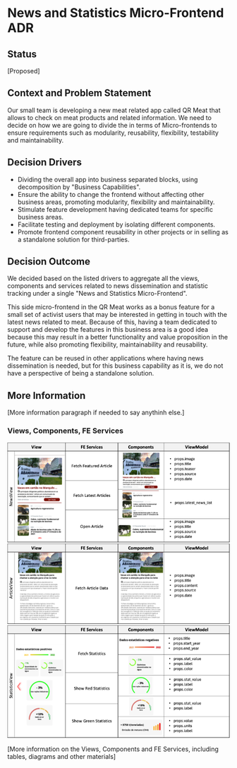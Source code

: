 # News and Statistics Micro-Frontend ADR

## Status

[Proposed]

## Context and Problem Statement

Our small team is developing a new meat related app called QR Meat that allows to check on meat products and related information. We need to decide on how we are going to divide the in terms of Micro-frontends to ensure requirements such as modularity, reusability, flexibility, testability and maintainability.

## Decision Drivers

- Dividing the overall app into business separated blocks, using decomposition by "Business Capabilities".
- Ensure the ability to change the frontend without affecting other business areas, promoting modularity, flexibility and maintainability.
- Stimulate feature development having dedicated teams for specific business areas.
- Facilitate testing and deployment by isolating different components.
- Promote frontend component reusability in other projects or in selling as a standalone solution for third-parties.

## Decision Outcome

We decided based on the listed drivers to aggregate all the views, components and services related to news dissemination and statistic tracking under a single "News and Statistics Micro-Frontend". 

This side micro-frontend in the QR Meat works as a bonus feature for a small set of activist users that may be interested in getting in touch with the latest news related to meat. Because of this, having a team dedicated to support and develop the features in this business area is a good idea because this may result in a better functionality and value proposition in the future, while also promoting flexibility, maintainability and reusability. 

The feature can be reused in other applications where having news dissemination is needed, but for this business capability as it is, we do not have a perspective of being a standalone solution.

## More Information

[More information paragraph if needed to say anythinh else.]

### Views, Components, FE Services

<img src="./assets/NewsViewR.png" alt="NewsView">
<img src="./assets/ArticleViewR.png" alt="ArticleView">
<img src="./assets/StatisticsViewR.png" alt="StatisticsView">

[More information on the Views, Components and FE Services, including tables, diagrams and other materials]

